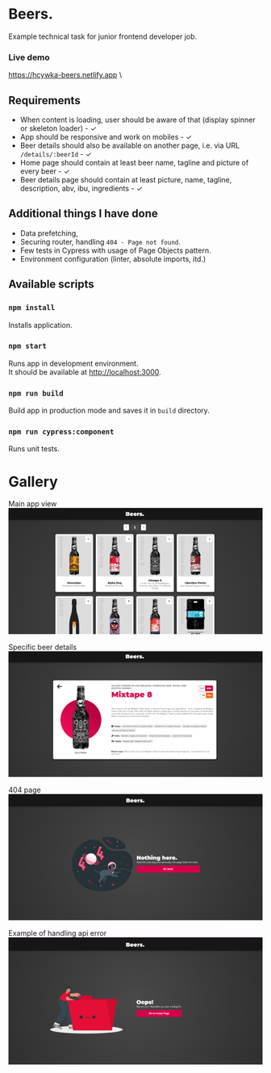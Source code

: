 # Beers.
Example technical task for junior frontend developer job.

### Live demo
https://hcywka-beers.netlify.app \

## Requirements
- When content is loading, user should be aware of that (display spinner or skeleton loader) - ✓
- App should be responsive and work on mobiles - ✓
- Beer details should also be available on another page, i.e. via URL `/details/:beerId` - ✓
- Home page should contain at least beer name, tagline and picture of every beer - ✓
- Beer details page should contain at least picture, name, tagline, description, abv, ibu, ingredients - ✓

## Additional things I have done
- Data prefetching,
- Securing router, handling `404 - Page not found`.
- Few tests in Cypress with usage of Page Objects pattern.
- Environment configuration (linter, absolute imports, itd.)


## Available scripts

### `npm install`

Installs application.

### `npm start`

Runs app in development environment.\
It should be available at [http://localhost:3000](http://localhost:3000).

### `npm run build`

Build app in production mode and saves it in `build` directory.

### `npm run cypress:component`

Runs unit tests.

# Gallery

Main app view
![HomePage.png](github/HomePage.png)

Specific beer details
![BeerDetails.png](github/BeerDetails.png)

404 page
![404Page.png](github/404Page.png)

Example of handling api error
![NotFound.png](github/NotFound.png)

